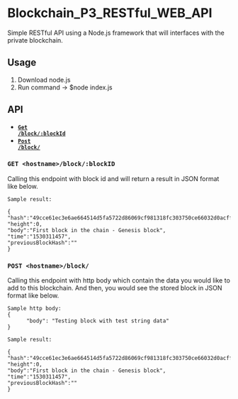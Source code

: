 # Blockchain_P3_RESTful_WEB_API
Simple RESTful API using a Node.js framework that will interfaces with the private blockchain.

## Usage
1. Download node.js
2. Run command -> $node index.js

## API
* [<code><b>Get <hostname>/block/:blockId</b></code>](#get_block)
* [<code><b>Post <hostname>/block/</b></code>](#post_block)

<a name="get_block"></a>
### `GET <hostname>/block/:blockID`

Calling this endpoint with block id and will return a result in JSON format like below.

```
Sample result:

{
"hash":"49cce61ec3e6ae664514d5fa5722d86069cf981318fc303750ce66032d0acff3",
"height":0,
"body":"First block in the chain - Genesis block",
"time":"1530311457",
"previousBlockHash":""
}
```

<a name="post_block"></a>
### `POST <hostname>/block/`

Calling this endpoint with http body which contain the data you would like to add to this blockchain. And then, you would see the stored block in JSON format like below.

```
Sample http body:
{
      "body": "Testing block with test string data"
}
```

```
Sample result:

{
"hash":"49cce61ec3e6ae664514d5fa5722d86069cf981318fc303750ce66032d0acff3",
"height":0,
"body":"First block in the chain - Genesis block",
"time":"1530311457",
"previousBlockHash":""
}
```
